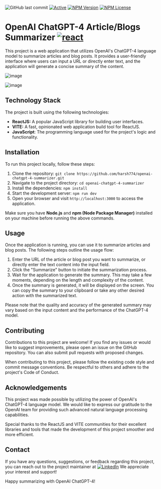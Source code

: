 ![GitHub last commit](https://img.shields.io/github/last-commit/google/skia.svg?style=flat) [![Active](http://img.shields.io/badge/Status-Active-green.svg)](https://tterb.github.io) [![NPM Version](https://img.shields.io/npm/v/npm.svg?style=flat)]() [![NPM License](https://img.shields.io/npm/l/all-contributors.svg?style=flat)](https://github.com/tterb/hyde/blob/master/LICENSE)
# OpenAI ChatGPT-4 Article/Blogs Summarizer <a href='https://6475bd85cecdad48add48b6b--gentle-donut-6e0556.netlify.app/' target="_blank"><img alt='react' src='https://img.shields.io/badge/Live-100000?style=social&logo=react&logoColor=03A6F7&labelColor=000000&color=020202'/></a>

This project is a web application that utilizes OpenAI's ChatGPT-4 language model to summarize articles and blog posts. It provides a user-friendly interface where users can input a URL or directly enter text, and the application will generate a concise summary of the content.

![image](https://sumz-article-summarizer.vercel.app/)

![image](https://github.com/harsh774/chatgpt/assets/80638077/b840c112-d945-4d15-a762-975345445140)


## Technology Stack

The project is built using the following technologies:

- **ReactJS:** A popular JavaScript library for building user interfaces.
- **VITE:** A fast, opinionated web application build tool for ReactJS.
- **JavaScript**: The programming language used for the project's logic and functionality.

## Installation

To run this project locally, follow these steps:

1. Clone the repository: `git clone https://github.com/harsh774/openai-chatgpt-4-summarizer.git`
2. Navigate to the project directory: `cd openai-chatgpt-4-summarizer`
3. Install the dependencies: `npm install`
4. Start the development server: `npm run dev`
5. Open your browser and visit `http://localhost:3000` to access the application.

Make sure you have **Node.js** and **npm (Node Package Manager)** installed on your machine before running the above commands.

## Usage

Once the application is running, you can use it to summarize articles and blog posts. The following steps outline the usage flow:

1. Enter the URL of the article or blog post you want to summarize, or directly enter the text content into the input field.
2. Click the "Summarize" button to initiate the summarization process.
3. Wait for the application to generate the summary. This may take a few moments, depending on the length and complexity of the content.
4. Once the summary is generated, it will be displayed on the screen. You can copy the summary to your clipboard or take any other desired action with the summarized text.

Please note that the quality and accuracy of the generated summary may vary based on the input content and the performance of the ChatGPT-4 model.

## Contributing

Contributions to this project are welcome! If you find any issues or would like to suggest improvements, please open an issue on the GitHub repository. You can also submit pull requests with proposed changes.

When contributing to this project, please follow the existing code style and commit message conventions. Be respectful to others and adhere to the project's Code of Conduct.

## Acknowledgements

This project was made possible by utilizing the power of OpenAI's ChatGPT-4 language model. We would like to express our gratitude to the OpenAI team for providing such advanced natural language processing capabilities.

Special thanks to the ReactJS and VITE communities for their excellent libraries and tools that made the development of this project smoother and more efficient.

## Contact

If you have any questions, suggestions, or feedback regarding this project, you can reach out to the project maintainer at <a href='https://www.linkedin.com/in/harsh-singh23' target="_blank"><img alt='LinkedIn' src='https://img.shields.io/badge/LinkedIn-100000?style=social&logo=LinkedIn&logoColor=0176FD&labelColor=000000&color=020202'/></a> We appreciate your interest and support!

Happy summarizing with OpenAI ChatGPT-4!
